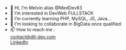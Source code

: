 - 👋 Hi, I’m Melvin alias @MedDev83
- 👀 I’m interested in DevWeb FULLSTACK
- 🌱 I’m currently learning PHP, MySQL, JS, Java...
- 💞️ I'm looking to collaborate in BigData once qualified
- 📫 How to reach me :</br>
      <a href="mailto:contact@dlt-dev.com">contact@dlt-dev.com</a></br>
      <a href="www.linkedin.com/in/melvindolet">LinkedIn</a>

<!---
MedDev83/MedDev83 is a ✨ special ✨ repository because its `README.md` (this file) appears on your GitHub profile.
You can click the Preview link to take a look at your changes.
--->
